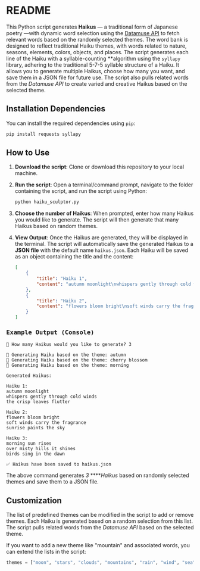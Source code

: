 # README

This Python script generates **Haikus** — a traditional form of Japanese poetry —with dynamic word selection using the [Datamuse API](https://www.datamuse.com/api/) to fetch relevant words based on the randomly selected themes. The word bank is designed to reflect traditional Haiku themes, with words related to nature, seasons, elements, colors, objects, and places. The script generates each line of the Haiku with a syllable-counting **algorithm using the `syllapy` library, adhering to the traditional 5-7-5 syllable structure of a Haiku. It allows you to generate multiple Haikus, choose how many you want, and save them in a JSON file for future use. The script also pulls related words from the *Datamuse API* to create varied and creative Haikus based on the selected theme.

## Installation Dependencies

You can install the required dependencies using `pip`:

```bash
pip install requests syllapy
```

## How to Use

1. **Download the script**: Clone or download this repository to your local machine.
2. **Run the script**: Open a terminal/command prompt, navigate to the folder containing the script, and run the script using Python:
    
    ```bash
    python haiku_sculptor.py
    ```
    
3. **Choose the number of Haikus**: When prompted, enter how many Haikus you would like to generate. The script will then generate that many Haikus based on random themes.
4. **View Output**: Once the Haikus are generated, they will be displayed in the terminal. The script will automatically save the generated Haikus to a **JSON file** with the default name `haikus.json`. Each Haiku will be saved as an object containing the title and the content:
    
    ```json
    [
        {
            "title": "Haiku 1",
            "content": "autumn moonlight\nwhispers gently through cold winds\nthe crisp leaves flutter"
        },
        {
            "title": "Haiku 2",
            "content": "flowers bloom bright\nsoft winds carry the fragrance\nsunrise paints the sky"
        }
    ]
    ```
    

### <samp>Example Output (Console)</samp>

```
🌸 How many Haikus would you like to generate? 3

🌸 Generating Haiku based on the theme: autumn
🌸 Generating Haiku based on the theme: cherry blossom
🌸 Generating Haiku based on the theme: morning

Generated Haikus:

Haiku 1:
autumn moonlight
whispers gently through cold winds
the crisp leaves flutter

Haiku 2:
flowers bloom bright
soft winds carry the fragrance
sunrise paints the sky

Haiku 3:
morning sun rises
over misty hills it shines
birds sing in the dawn

✅ Haikus have been saved to haikus.json
```

The above command generates *3* *****Haikus* based on randomly selected themes and save them to a JSON file.

## Customization

The list of predefined themes can be modified in the script to add or remove themes. Each Haiku is generated based on a random selection from this list. The script pulls related words from the *Datamuse API* based on the selected theme.

If you want to add a new theme like "mountain" and associated words, you can extend the lists in the script:

```python
themes = ["moon", "stars", "clouds", "mountains", "rain", "wind", "sea", "forest", "spring", "summer"]
```